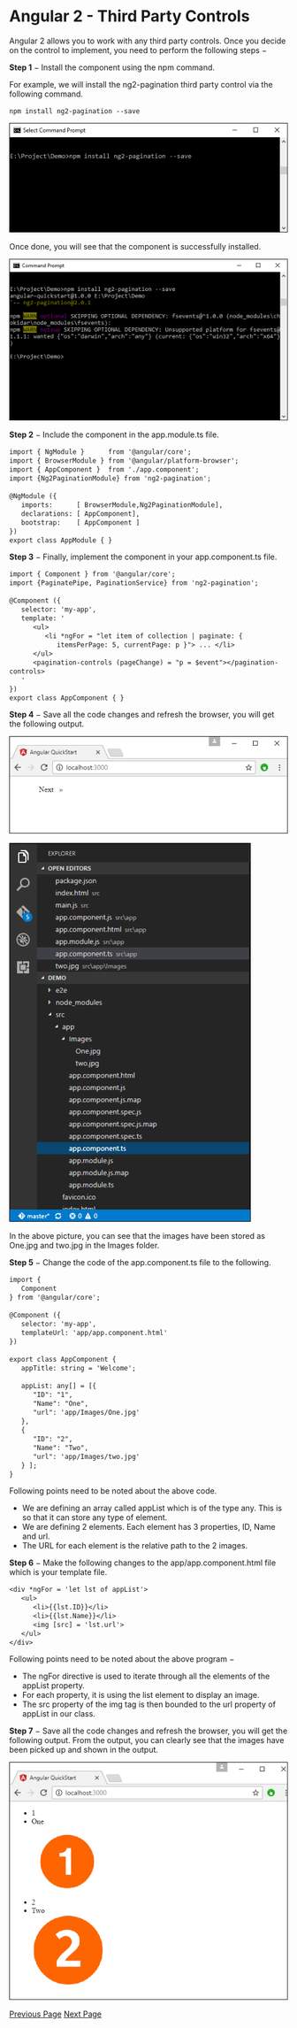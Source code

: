 # Angular 2 - Third Party Controls
Angular 2 allows you to work with any third party controls. Once you decide on the control to implement, you need to perform the following steps −

**Step 1** − Install the component using the npm command.

For example, we will install the ng2-pagination third party control via the following command.

```
npm install ng2-pagination --save
```


![pagination](../angular2/images/pagination.jpg)

Once done, you will see that the component is successfully installed.

![Component Installed](../angular2/images/component_installed.jpg)

**Step 2** − Include the component in the app.module.ts file.

```
import { NgModule }      from '@angular/core';
import { BrowserModule } from '@angular/platform-browser';
import { AppComponent }  from './app.component';
import {Ng2PaginationModule} from 'ng2-pagination';

@NgModule ({
   imports:      [ BrowserModule,Ng2PaginationModule],
   declarations: [ AppComponent],
   bootstrap:    [ AppComponent ]
})
export class AppModule { }
```
**Step 3** − Finally, implement the component in your app.component.ts file.

```
import { Component } from '@angular/core';
import {PaginatePipe, PaginationService} from 'ng2-pagination';

@Component ({
   selector: 'my-app',
   template: '
      <ul>
         <li *ngFor = "let item of collection | paginate: {
            itemsPerPage: 5, currentPage: p }"> ... </li>
      </ul>
      <pagination-controls (pageChange) = "p = $event"></pagination-controls>
   '
})
export class AppComponent { }
```
**Step 4** − Save all the code changes and refresh the browser, you will get the following output.

![Code Changes](../angular2/images/code_changes.jpg)



![APP Code](../angular2/images/app_code.jpg)

In the above picture, you can see that the images have been stored as One.jpg and two.jpg in the Images folder.

**Step 5** − Change the code of the app.component.ts file to the following.

```
import {
   Component
} from '@angular/core';

@Component ({
   selector: 'my-app',
   templateUrl: 'app/app.component.html'
})

export class AppComponent {
   appTitle: string = 'Welcome';
   
   appList: any[] = [{
      "ID": "1",
      "Name": "One",
      "url": 'app/Images/One.jpg'
   },
   {
      "ID": "2",
      "Name": "Two",
      "url": 'app/Images/two.jpg'
   } ];
}
```
Following points need to be noted about the above code.

   * We are defining an array called appList which is of the type any. This is so that it can store any type of element.
   * We are defining 2 elements. Each element has 3 properties, ID, Name and url.
   * The URL for each element is the relative path to the 2 images.

**Step 6** − Make the following changes to the app/app.component.html file which is your template file.

```
<div *ngFor = 'let lst of appList'> 
   <ul> 
      <li>{{lst.ID}}</li> 
      <li>{{lst.Name}}</li> 
      <img [src] = 'lst.url'> 
   </ul> 
</div>
```
Following points need to be noted about the above program −

   * The ngFor directive is used to iterate through all the elements of the appList property.
   * For each property, it is using the list element to display an image.
   * The src property of the img tag is then bounded to the url property of appList in our class.

**Step 7** − Save all the code changes and refresh the browser, you will get the following output. From the output, you can clearly see that the images have been picked up and shown in the output.

![Picked up](../angular2/images/picked_up.jpg)


[Previous Page](../angular2/angular2_advanced_configuration.md) [Next Page](../angular2/angular2_data_display.md) 
